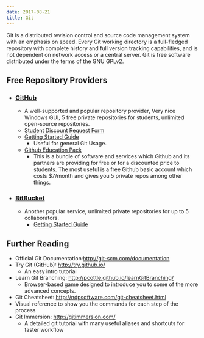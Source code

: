 ```yaml
---
date: 2017-08-21
title: Git
---
```

Git is a distributed revision control and source code management system with an emphasis on speed. Every Git working directory is a full-fledged repository with complete history and full version tracking capabilities, and is not dependent on network access or a central server. Git is free software distributed under the terms of the GNU GPLv2.

## Free Repository Providers
- ### [GitHub](https://www.github.com/)
  - A well-supported and popular repository provider, Very nice Windows GUI, 5 free private repositories for students, unlimited open-source repositories.
  - [Student Discount Request Form](https://education.github.com/discount_requests/new)
  - [Getting Started Guide](https://help.github.com/)
    - Useful for general Git Usage.
  - [Github Education Pack](https://education.github.com/pack)
    - This is a bundle of software and services which Github and its partners are providing for free or for a discounted price to students. The most useful is a free Github basic account which costs $7/month and gives you 5 private repos among other things.
- ### [BitBucket](https://bitbucket.org/)
  - Another popular service, unlimited private repositories for up to 5 collaborators.
    - [Getting Started Guide](https://confluence.atlassian.com/display/BITBUCKET/Bitbucket+101)

## Further Reading
- Official Git Documentation:http://git-scm.com/documentation
- Try Git (GitHub): http://try.github.io/
  - An easy intro tutorial
- Learn Git Branching: http://pcottle.github.io/learnGitBranching/
  - Browser-based game designed to introduce you to some of the more advanced concepts.
- Git Cheatsheet: http://ndpsoftware.com/git-cheatsheet.html
 - Visual reference to show you the commands for each step of the process
- Git Immersion: http://gitimmersion.com/
  - A detailed git tutorial with many useful aliases and shortcuts for faster workflow
